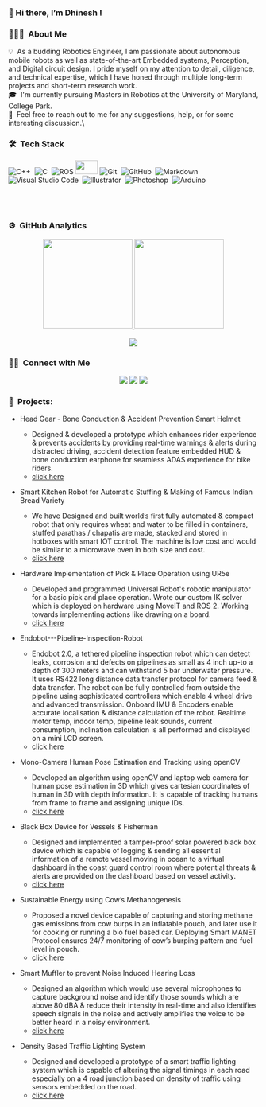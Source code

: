 ### 👋 Hi there, I’m Dhinesh !

### 👨🏻‍💻 &nbsp;About Me

💡 &nbsp;As a budding Robotics Engineer, I am passionate about autonomous mobile robots as well as state-of-the-art Embedded systems, Perception, and Digital circuit design. I pride myself on my attention to detail, diligence, and technical expertise, which I have honed through multiple long-term projects and short-term research work.\
🎓 &nbsp;I'm currently pursuing Masters in Robotics at the University of Maryland, College Park.\
💬 &nbsp;Feel free to reach out to me for any suggestions, help, or for some interesting discussion.\

### 🛠 &nbsp;Tech Stack

![C++](https://img.shields.io/badge/-C++-05122A?style=for-the-badge&logo=C%2B%2B&logoColor=00599C)&nbsp;
![C](https://img.shields.io/badge/-C-05122A?style=for-the-badge&logo=C&logoColor=A8B9CC)&nbsp;
![ROS](https://img.shields.io/badge/ros-%230A0FF9.svg?style=for-the-badge&logo=ros&logoColor=white)
<img src="https://user-images.githubusercontent.com/40200916/183264814-f13b2403-10c2-47b4-863c-353aafc0a42d.jpeg" height="28" width="45" />
![Git](https://img.shields.io/badge/-Git-05122A?style=for-the-badge&logo=git)&nbsp;
![GitHub](https://img.shields.io/badge/-GitHub-05122A?style=for-the-badge&logo=github)&nbsp;
![Markdown](https://img.shields.io/badge/-Markdown-05122A?style=for-the-badge&logo=markdown)\
![Visual Studio Code](https://img.shields.io/badge/-Visual%20Studio%20Code-05122A?style=for-the-badge&logo=visual-studio-code&logoColor=007ACC)&nbsp;
![Illustrator](https://img.shields.io/badge/-Illustrator-05122A?style=for-the-badge&logo=adobe-illustrator)&nbsp;
![Photoshop](https://img.shields.io/badge/-Photoshop-05122A?style=for-the-badge&logo=adobe-photoshop)&nbsp;
![Arduino](https://www.vectorlogo.zone/logos/arduino/arduino-ar21.svg)&nbsp;
<br><br>
<br><br>

### ⚙️ &nbsp;GitHub Analytics

<p align="center">
<a href="https://github.com/stark-2000">
  <img height="180em" src="https://github-readme-stats-eight-theta.vercel.app/api?username=stark-2000&show_icons=true&theme=algolia&include_all_commits=true&count_private=true"/>
  <img height="180em" src="https://github-readme-stats-eight-theta.vercel.app/api/top-langs/?username=stark-2000&layout=compact&langs_count=8&theme=algolia"/>
</a>
  <br><br>
  <img src="https://komarev.com/ghpvc/?username=stark-2000&color=blueviolet&&style=for-the-badge">
</p>

### 🤝🏻 &nbsp;Connect with Me

<p align="center">
<a href="https://www.linkedin.com/in/dr24/"><img src="https://img.shields.io/badge/-LinkedIn-0077B5?style=for-the-badge&logo=Linkedin&logoColor=white"/></a>
<a href="mailto:dhineshrajasekaran@gmail.com"><img src="https://img.shields.io/badge/-Email-D14836?style=for-the-badge&logo=Gmail&logoColor=white"/></a>
<a href="https://www.instagram.com/_dhinesh_._._/"><img src="https://img.shields.io/badge/-Instagram-E4405F?style=for-the-badge&logo=Instagram&logoColor=white"/></a>
</p>

### 🔧 &nbsp;Projects:

 - Head Gear - Bone Conduction & Accident Prevention Smart Helmet
    - Designed & developed a prototype which enhances rider experience & prevents accidents by providing real-time warnings & alerts during distracted driving, accident detection feature embedded HUD & bone conduction earphone for seamless ADAS experience for bike riders.
    - [click here](https://github.com/stark-2000/Head-Gear)

 - Smart Kitchen Robot for Automatic Stuffing & Making of Famous Indian Bread Variety
    - We have Designed and built world’s first fully automated & compact robot that only requires wheat and water to be filled in containers, stuffed parathas / chapatis are made, stacked and stored in hotboxes with smart IOT control. The machine is low cost and would be similar to a microwave oven in both size and cost.
    - [click here](https://github.com/stark-2000/ACMM)

 - Hardware Implementation of Pick & Place Operation using UR5e
    - Developed and programmed Universal Robot's robotic manipulator for a basic pick and place operation. Wrote our custom IK solver which is deployed on hardware using MoveIT and ROS 2. Working towards implementing actions like drawing on a board.
    - [click here](https://github.com/stark-2000/UR5_Pick-Place_Hardware)

 - Endobot---Pipeline-Inspection-Robot
    - Endobot 2.0, a tethered pipeline inspection robot which can detect leaks, corrosion and defects on pipelines as small as 4 inch up-to a depth of 300 meters and can withstand 5 bar underwater pressure. It uses RS422 long distance data transfer protocol for camera feed & data transfer. The robot can be fully controlled from outside the pipeline using sophisticated controllers which enable 4 wheel drive and advanced transmission. Onboard IMU & Encoders enable accurate localisation & distance calculation of the robot. Realtime motor temp, indoor temp, pipeline leak sounds, current consumption, inclination calculation is all performed and displayed on a mini LCD screen.
    - [click here](https://github.com/stark-2000/Endobot---Pipeline-Inspection-Robot)

 - Mono-Camera Human Pose Estimation and Tracking using openCV
    - Developed an algorithm using openCV and laptop web camera for human pose estimation in 3D which gives cartesian coordinates of human in 3D with depth information. It is capable of tracking humans from frame to frame and assigning unique IDs.
    - [click here](https://github.com/stark-2000/Mono-Camera-Human-Pose-Estimation-and-Tracking-using-openCV)

 - Black Box Device for Vessels & Fisherman
    - Designed and implemented a tamper-proof solar powered black box device which is capable of logging & sending all essential information of a remote vessel moving in ocean to a virtual dashboard in the coast guard control room where potential threats & alerts are provided on the dashboard based on vessel activity.
    - [click here](https://github.com/stark-2000/AIH)

 - Sustainable Energy using Cow’s Methanogenesis
    - Proposed a novel device capable of capturing and storing methane gas emissions from cow burps in an inflatable pouch, and later use it for cooking or running a bio fuel based car. Deploying Smart MANET Protocol ensures 24/7 monitoring of cow’s burping pattern and fuel level in pouch.
    - [click here](https://drive.google.com/file/d/10OLJl69n5CX_1X1OYs0EIfuC2A_wl_bi/view?usp=sharing)

 - Smart Muffler to prevent Noise Induced Hearing Loss 
    - Designed an algorithm which would use several microphones to capture background noise and identify those sounds which are above 80 dBA & reduce their intensity in real-time and also identifies speech signals in the noise and actively amplifies the voice to be better heard in a noisy environment.
    - [click here](https://github.com/stark-2000/Smart-Muffler---NIHL)

 - Density Based Traffic Lighting System 
    - Designed and developed a prototype of a smart traffic lighting system which is capable of altering the signal timings in each road especially on a 4 road junction based on density of traffic using sensors embedded on the road.
    - [click here](https://github.com/stark-2000/Density-Based-Traffic-Lighting-System)
